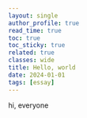 ```yaml
---
layout: single
author_profile: true
read_time: true
toc: true
toc_sticky: true
related: true
classes: wide
title: Hello, world
date: 2024-01-01
tags: [essay]
---
```


hi, everyone
